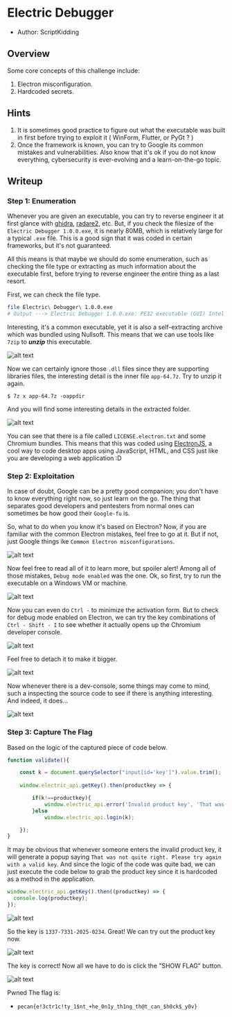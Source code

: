 # Electric Debugger

- Author: ScriptKidding

## Overview

Some core concepts of this challenge include:

1. Electron misconfiguration.
2. Hardcoded secrets.

## Hints

1. It is sometimes good practice to figure out what the executable was built in first before trying to exploit it ( WinForm, Flutter, or PyGt ? )
2. Once the framework is known, you can try to Google its common mistakes and vulnerabilities. Also know that it's ok if you do not know everything, cybersecurity is ever-evolving and a learn-on-the-go topic.

## Writeup

### Step 1: Enumeration

Whenever you are given an executable, you can try to reverse engineer it at first glance with [ghidra](https://github.com/NationalSecurityAgency/ghidra), [radare2](https://github.com/radareorg/radare2), etc. But, if you check the filesize of the `Electric Debugger 1.0.0.exe`, it is nearly 80MB, which is relatively large for a typical `.exe` file. This is a good sign that it was coded in certain frameworks, but it's not guaranteed.

All this means is that maybe we should do some enumeration, such as checking the file type or extracting as much information about the executable first, before trying to reverse engineer the entire thing as a last resort.

First, we can check the file type.

```bash
file Electric\ Debugger\ 1.0.0.exe
# Output ---> Electric Debugger 1.0.0.exe: PE32 executable (GUI) Intel 80386, for MS Windows, Nullsoft Installer self-extracting archive, 5 sections
```

Interesting, it's a common executable, yet it is also a self-extracting archive which was bundled using Nullsoft. This means that we can use tools like `7zip` to **_unzip_** this executable.

![alt text](.imgs/image.png)

Now we can certainly ignore those `.dll` files since they are supporting libraries files, the interesting detail is the inner file `app-64.7z`. Try to unzip it again.

```shell
$ 7z x app-64.7z -oappdir
```

And you will find some interesting details in the extracted folder.

![alt text](.imgs/image-1.png)

You can see that there is a file called `LICENSE.electron.txt` and some Chromium bundles. This means that this was coded using [ElectronJS](https://www.electronjs.org/), a cool way to code desktop apps using JavaScript, HTML, and CSS just like you are developing a web application :D

### Step 2: Exploitation

In case of doubt, Google can be a pretty good companion; you don't have to know everything right now, so just learn on the go. The thing that separates good developers and pentesters from normal ones can sometimes be how good their `Google-fu` is.

So, what to do when you know it's based on Electron? Now, if you are familiar with the common Electron mistakes, feel free to go at it. But if not, just Google things ike `Common Electron misconfigurations`.

![alt text](.imgs/image-2.png)

Now feel free to read all of it to learn more, but spoiler alert! Among all of those mistakes, `Debug mode enabled` was the one. Ok, so first, try to run the executable on a Windows VM or machine.

![alt text](.imgs/image-3.png)

Now you can even do `Ctrl -` to minimize the activation form. But to check for debug mode enabled on Electron, we can try the key combinations of `Ctrl - Shift - I` to see whether it actually opens up the Chromium developer console.

![alt text](.imgs/image-4.png)

Feel free to detach it to make it bigger.

![alt text](.imgs/image-5.png)

Now whenever there is a dev-console, some things may come to mind, such a inspecting the source code to see if there is anything interesting. And indeed, it does...

![alt text](.imgs/image-6.png)

### Step 3: Capture The Flag

Based on the logic of the captured piece of code below.

```js
function validate(){

    const k = document.querySelector("input[id='key']").value.trim();
    
    window.electric_api.getKey().then(productkey => {

        if(k!==productkey){
            window.electric_api.error('Invalid product key', 'That was not quite right. Please try again with a valid key.');
        }else
            window.electric_api.login(k);

    });
}
```

It may be obvious that whenever someone enters the invalid product key, it will generate a popup saying `That was not quite right. Please try again with a valid key`. And since the logic of the code was quite bad, we can just execute the code below to grab the product key since it is hardcoded as a method in the application.

```js
window.electric_api.getKey().then((productkey) => {
  console.log(productkey);
});
```

![alt text](.imgs/image-7.png)

So the key is `1337-7331-2025-0234`. Great! We can try out the product key now.

![alt text](.imgs/image-8.png)

The key is correct! Now all we have to do is click the "SHOW FLAG" button.

![alt text](.imgs/image-9.png)

Pwned The flag is:
+ `pecan{e!3ctr1c!ty_1$nt_+he_0n1y_th1ng_th@t_can_$h0ck$_y0v}`
